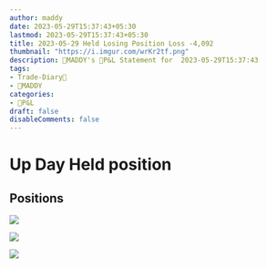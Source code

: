 ```yaml
---
author: maddy
date: 2023-05-29T15:37:43+05:30
lastmod: 2023-05-29T15:37:43+05:30
title: 2023-05-29 Held Losing Position Loss -4,092
thumbnail: "https://i.imgur.com/wrKr2tf.png"
description: 🧔MADDY's 💸P&L Statement for  2023-05-29T15:37:43 
tags:
- Trade-Diary📗
- 🧔MADDY
categories: 
- 💸P&L
draft: false
disableComments: false
---
```

# Up Day Held position


## Positions

![](https://i.imgur.com/rbXjBfs.png)


![](https://i.imgur.com/wrKr2tf.png)

![](https://i.imgur.com/1MnApK9.png)
